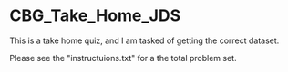 # CBG_Take_Home_JDS
 This is a take home quiz, and I am tasked of getting the correct dataset.

Please see the "instructuions.txt" for a the total problem set.

